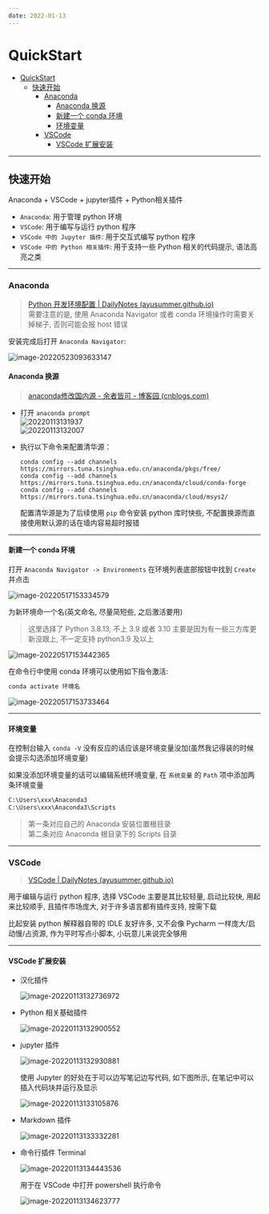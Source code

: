 ```yaml
---
date: 2022-01-13
---
```


# QuickStart

- [QuickStart](#quickstart)
  - [快速开始](#快速开始)
    - [Anaconda](#anaconda)
      - [Anaconda 换源](#anaconda-换源)
      - [新建一个 conda 环境](#新建一个-conda-环境)
      - [环境变量](#环境变量)
    - [VSCode](#vscode)
      - [VSCode 扩展安装](#vscode-扩展安装)

---

## 快速开始

Anaconda + VSCode + jupyter插件 + Python相关插件
- `Anaconda`: 用于管理 python 环境
- `VSCode`: 用于编写与运行 python 程序
- `VSCode 中的 Jupyter 插件`: 用于交互式编写 python 程序
- `VSCode 中的 Python 相关插件`: 用于支持一些 Python 相关的代码提示, 语法高亮之类

---

### Anaconda

> [Python 开发环境配置 | DailyNotes (ayusummer.github.io)](https://ayusummer.github.io/DailyNotes/Language/Python/开发环境.html#anaconda)  
> 需要注意的是, 使用 Anaconda Navigator 或者 conda 环境操作时需要关掉梯子, 否则可能会报 host 错误

安装完成后打开 `Anaconda Navigator`:

![image-20220523093633147](http://cdn.ayusummer233.top/img/202205230936469.png)

#### Anaconda 换源

> [anaconda修改国内源 - 余者皆可 - 博客园 (cnblogs.com)](https://www.cnblogs.com/yuvejxke/p/13169172.html)

- 打开 `anaconda prompt`   
  ![20220113131937](http://cdn.ayusummer233.top/img/20220113131937.png)  
  ![20220113132007](http://cdn.ayusummer233.top/img/20220113132007.png)

- 执行以下命令来配置清华源：
  ```shell
  conda config --add channels https://mirrors.tuna.tsinghua.edu.cn/anaconda/pkgs/free/
  conda config --add channels https://mirrors.tuna.tsinghua.edu.cn/anaconda/cloud/conda-forge
  conda config --add channels https://mirrors.tuna.tsinghua.edu.cn/anaconda/cloud/msys2/
  ```

  配置清华源是为了后续使用 `pip` 命令安装 python 库时快些, 不配置换源而直接使用默认源的话在墙内容易超时报错

---

#### 新建一个 conda 环境

打开 `Anaconda Navigator -> Environments` 在环境列表底部按钮中找到 `Create` 并点击

![image-20220517153334579](http://cdn.ayusummer233.top/img/202205171533981.png)

为新环境命一个名(英文命名, 尽量简短些, 之后激活要用)

> 这里选择了 Python 3.8.13, 不上 3.9 或者 3.10 主要是因为有一些三方库更新没跟上, 不一定支持 python3.9 及以上

![image-20220517153442365](http://cdn.ayusummer233.top/img/202205171534732.png)

在命令行中使用 conda 环境可以使用如下指令激活:

```bash
conda activate 环境名
```

![image-20220517153733464](http://cdn.ayusummer233.top/img/202205171537691.png)

---
#### 环境变量

在控制台输入 `conda -V` 没有反应的话应该是环境变量没加(虽然我记得装的时候会提示勾选添加环境变量)

如果没添加环境变量的话可以编辑系统环境变量, 在 `系统变量` 的 `Path` 项中添加两条环境变量

```bash
C:\Users\xxx\Anaconda3
C:\Users\xxx\Anaconda3\Scripts
```

> 第一条对应自己的 Anaconda 安装位置根目录  
> 第二条对应 Anaconda 根目录下的 Scripts 目录

---

### VSCode

> [VSCode | DailyNotes (ayusummer.github.io)](https://ayusummer.github.io/DailyNotes/通识/VSCode.html)

用于编辑与运行 python 程序, 选择 VSCode 主要是其比较轻量, 启动比较快, 用起来比较顺手, 且插件市场庞大, 对于许多语言都有插件支持, 按需下载

比起安装 python 解释器自带的 IDLE 友好许多, 又不会像 Pycharm 一样庞大/启动慢/占资源, 作为平时写点小脚本, 小玩意儿来说完全够用

---

#### VSCode 扩展安装

- 汉化插件

  ![image-20220113132736972](http://cdn.ayusummer233.top/img/202201131327282.png)

- Python 相关基础插件

  ![image-20220113132900552](http://cdn.ayusummer233.top/img/202201131329644.png)

- jupyter 插件

  ![image-20220113132930881](http://cdn.ayusummer233.top/img/202201131329984.png)

  使用 Jupyter 的好处在于可以边写笔记边写代码, 如下图所示, 在笔记中可以插入代码块并运行及显示

  ![image-20220113133105876](http://cdn.ayusummer233.top/img/202201131331074.png)

- Markdown 插件

  ![image-20220113133332281](http://cdn.ayusummer233.top/img/202201131333467.png)

- 命令行插件 Terminal

  ![image-20220113134443536](http://cdn.ayusummer233.top/img/202201131344681.png)

  用于在 VSCode 中打开 powershell 执行命令

  ![image-20220113134623777](http://cdn.ayusummer233.top/img/202201131346049.png)

